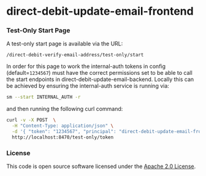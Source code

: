 
# direct-debit-update-email-frontend

### Test-Only Start Page
A test-only start page is available via the URL: 
```
/direct-debit-verify-email-address/test-only/start
```
In order for this page to work the internal-auth tokens in config (default=`1234567`) must have the correct permissions set
to be able to call the start endpoints in direct-debit-update-email-backend. Locally this can be achieved by ensuring 
the internal-auth service is running via:
```bash
sm --start INTERNAL_AUTH -r
```
and then running the following curl command:
```bash
curl -v -X POST  \
  -H "Content-Type: application/json" \
  -d '{ "token": "1234567", "principal": "direct-debit-update-email-frontend", "permissions": [ { "resourceType": "direct-debit-update-email-backend", "resourceLocation": "direct-debit-update-email/bta/start", "actions": ["WRITE"]  }, { "resourceType": "direct-debit-update-email-backend", "resourceLocation": "direct-debit-update-email/epaye/start", "actions": ["WRITE"]  } ] }' \
  http://localhost:8470/test-only/token
```

### License

This code is open source software licensed under the [Apache 2.0 License]("http://www.apache.org/licenses/LICENSE-2.0.html").